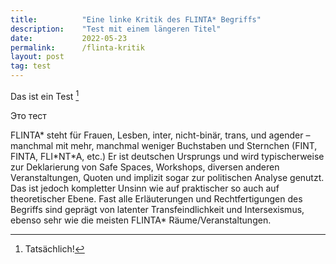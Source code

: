 ```yaml
---
title:          "Eine linke Kritik des FLINTA* Begriffs"
description:    "Test mit einem längeren Titel"
date:           2022-05-23
permalink:      /flinta-kritik
layout: post
tag: test
---
```


Das ist ein Test [^1]

Это тест

FLINTA* steht für Frauen, Lesben, inter, nicht-binär, trans, und agender – manchmal mit mehr, manchmal weniger Buchstaben und Sternchen (FINT, FINTA, FLI\*NT\*A, etc.) Er ist deutschen Ursprungs und wird typischerweise zur Deklarierung von Safe Spaces, Workshops, diversen anderen Veranstaltungen, Quoten und implizit sogar zur politischen Analyse genutzt. Das ist jedoch kompletter Unsinn wie auf praktischer so auch auf theoretischer Ebene. Fast alle Erläuterungen und Rechtfertigungen des Begriffs sind geprägt von latenter Transfeindlichkeit und Intersexismus, ebenso sehr wie die meisten FLINTA* Räume/Veranstaltungen.

[^1]: Tatsächlich!

